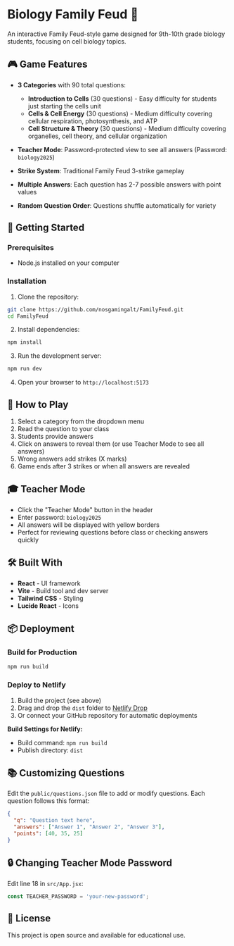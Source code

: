 # Biology Family Feud 🧬

An interactive Family Feud-style game designed for 9th-10th grade biology students, focusing on cell biology topics.

## 🎮 Game Features

- **3 Categories** with 90 total questions:
  - **Introduction to Cells** (30 questions) - Easy difficulty for students just starting the cells unit
  - **Cells & Cell Energy** (30 questions) - Medium difficulty covering cellular respiration, photosynthesis, and ATP
  - **Cell Structure & Theory** (30 questions) - Medium difficulty covering organelles, cell theory, and cellular organization

- **Teacher Mode**: Password-protected view to see all answers (Password: `biology2025`)
- **Strike System**: Traditional Family Feud 3-strike gameplay
- **Multiple Answers**: Each question has 2-7 possible answers with point values
- **Random Question Order**: Questions shuffle automatically for variety

## 🚀 Getting Started

### Prerequisites
- Node.js installed on your computer

### Installation

1. Clone the repository:
```bash
git clone https://github.com/nosgamingalt/FamilyFeud.git
cd FamilyFeud
```

2. Install dependencies:
```bash
npm install
```

3. Run the development server:
```bash
npm run dev
```

4. Open your browser to `http://localhost:5173`

## 📝 How to Play

1. Select a category from the dropdown menu
2. Read the question to your class
3. Students provide answers
4. Click on answers to reveal them (or use Teacher Mode to see all answers)
5. Wrong answers add strikes (X marks)
6. Game ends after 3 strikes or when all answers are revealed

## 🎓 Teacher Mode

- Click the "Teacher Mode" button in the header
- Enter password: `biology2025`
- All answers will be displayed with yellow borders
- Perfect for reviewing questions before class or checking answers quickly

## 🛠️ Built With

- **React** - UI framework
- **Vite** - Build tool and dev server
- **Tailwind CSS** - Styling
- **Lucide React** - Icons

## 📦 Deployment

### Build for Production
```bash
npm run build
```

### Deploy to Netlify
1. Build the project (see above)
2. Drag and drop the `dist` folder to [Netlify Drop](https://app.netlify.com/drop)
3. Or connect your GitHub repository for automatic deployments

**Build Settings for Netlify:**
- Build command: `npm run build`
- Publish directory: `dist`

## 📚 Customizing Questions

Edit the `public/questions.json` file to add or modify questions. Each question follows this format:

```json
{
  "q": "Question text here",
  "answers": ["Answer 1", "Answer 2", "Answer 3"],
  "points": [40, 35, 25]
}
```

## 🔒 Changing Teacher Mode Password

Edit line 18 in `src/App.jsx`:
```javascript
const TEACHER_PASSWORD = 'your-new-password';
```

## 📄 License

This project is open source and available for educational use.
